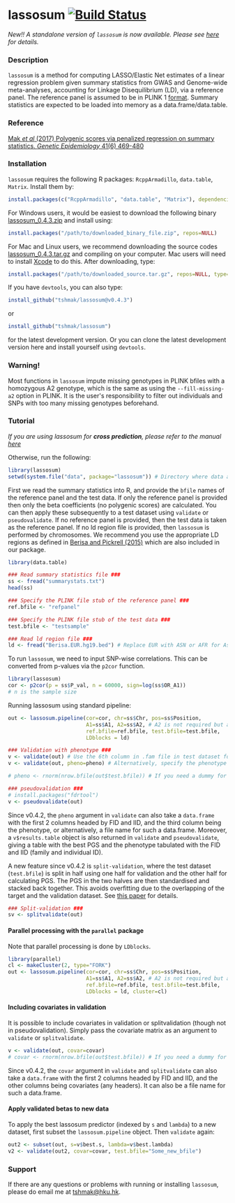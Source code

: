 lassosum [![Build Status](https://travis-ci.org/tshmak/lassosum.svg?branch=master)](https://travis-ci.org/tshmak/lassosum)
=======================
*New!! A standalone version of `lassosum` is now available. Please see [here](https://github.com/tshmak/lassosum/blob/master/lassosum_standalone.md#lassosum-standalone-version-for-linux) for details.*

### Description

`lassosum` is a method for computing LASSO/Elastic Net estimates of a linear regression problem given summary statistics from GWAS and Genome-wide meta-analyses, accounting for Linkage Disequilibrium (LD), via a reference panel.
The reference panel is assumed to be in PLINK 1 [format](https://www.cog-genomics.org/plink/1.9/input#bed).
Summary statistics are expected to be loaded into memory as a data.frame/data.table. 

### Reference
[Mak _et al_ (2017) Polygenic scores via penalized regression on summary statistics. _Genetic Epidemiology_ 41(6) 469-480](https://onlinelibrary.wiley.com/doi/abs/10.1002/gepi.22050)

### Installation

`lassosum` requires the following R packages: `RcppArmadillo`, `data.table`, `Matrix`. Install them by: 

```r
install.packages(c("RcppArmadillo", "data.table", "Matrix"), dependencies=TRUE)
```
For Windows users, it would be easiest to download the following binary [lassosum_0.4.3.zip](https://github.com/tshmak/lassosum/releases/download/v0.4.3/lassosum_0.4.3.zip) and install using: 
```r
install.packages("/path/to/downloaded_binary_file.zip", repos=NULL)
```

For Mac and Linux users, we recommend downloading the source codes [lassosum_0.4.3.tar.gz](https://github.com/tshmak/lassosum/releases/download/v0.4.3/lassosum_0.4.3.tar.gz) and compiling on your computer. Mac users will need to install [Xcode](https://developer.apple.com/xcode/) to do this. After downloading, type:
```r
install.packages("/path/to/downloaded_source.tar.gz", repos=NULL, type="source")
```

If you have `devtools`, you can also type: 
```r
install_github("tshmak/lassosum@v0.4.3")
```
or
```r
install_github("tshmak/lassosum")
```
for the latest development version. Or you can clone the latest development version here and install yourself using `devtools`. 

### Warning!

Most functions in `lassosum` impute missing genotypes in PLINK bfiles with a homozygous A2 genotype, which is the same as using the `--fill-missing-a2` option in PLINK. It is the user's responsibility to filter out individuals and SNPs with too many missing genotypes beforehand. 

### Tutorial

_If you are using lassosum for __cross prediction__, please refer to the manual [here](https://github.com/tshmak/crosspred)_

Otherwise, run the following: 
```r
library(lassosum)
setwd(system.file("data", package="lassosum")) # Directory where data and LD region files are stored
```

First we read the summary statistics into R, and provide the `bfile` names of the reference panel and the test data. If only the reference panel is provided then only the beta coefficients (no polygenic scores) are calculated. You can then apply these subsequently to a test dataset using `validate` or `pseudovalidate`. If no reference panel is provided, then the test data is taken as the reference panel. If no ld region file is provided, then `lassosum` is performed by chromosomes. We recommend you use the appropriate LD regions as defined in [Berisa and Pickrell (2015)](https://academic.oup.com/bioinformatics/article/32/2/283/1743626/Approximately-independent-linkage-disequilibrium) which are also included in our package. 

```r
library(data.table)

### Read summary statistics file ###
ss <- fread("summarystats.txt")
head(ss)

### Specify the PLINK file stub of the reference panel ###
ref.bfile <- "refpanel"

### Specify the PLINK file stub of the test data ###
test.bfile <- "testsample"

### Read ld region file ###
ld <- fread("Berisa.EUR.hg19.bed") # Replace EUR with ASN or AFR for Asian or African. Replace hg19 with hg38 for hg38 coordinates. 
```

To run `lassosum`, we need to input SNP-wise correlations. This can be converted from p-values via the `p2cor` function. 
```r
library(lassosum)
cor <- p2cor(p = ss$P_val, n = 60000, sign=log(ss$OR_A1))
# n is the sample size
```

Running lassosum using standard pipeline: 
```r
out <- lassosum.pipeline(cor=cor, chr=ss$Chr, pos=ss$Position, 
                         A1=ss$A1, A2=ss$A2, # A2 is not required but advised
                         ref.bfile=ref.bfile, test.bfile=test.bfile, 
                         LDblocks = ld)

### Validation with phenotype ### 
v <- validate(out) # Use the 6th column in .fam file in test dataset for test phenotype
v <- validate(out, pheno=pheno) # Alternatively, specify the phenotype in the argument

# pheno <- rnorm(nrow.bfile(out$test.bfile)) # If you need a dummy for testing

### pseudovalidation ###
# install.packages("fdrtool")
v <- pseudovalidate(out)
```
Since v0.4.2, the `pheno` argument in `validate` can also take a `data.frame` with the first 2 columns headed by FID and IID, and the third column being the phenotype, or alternatively, a file name for such a data.frame. Moreover, a `v$results.table` object is also returned in `validate` and `pseudovalidate`, giving a table with the best PGS and the phenotype tabulated with the FID and IID (family and individual ID). 

A new feature since v0.4.2 is `split-validation`, where the test dataset (`test.bfile`) is split in half using one half for validation and the other half for calculating PGS. The PGS in the two halves are then standardised and stacked back together. This avoids overfitting due to the overlapping of the target and the validation dataset. See [this paper](https://www.biorxiv.org/content/early/2018/07/30/252270) for details. 
```r
### Split-validation ###
sv <- splitvalidate(out)
```

#### Parallel processing with the `parallel` package
Note that parallel processing is done by `LDblocks`. 
```r
library(parallel)
cl <- makeCluster(2, type="FORK")
out <- lassosum.pipeline(cor=cor, chr=ss$Chr, pos=ss$Position, 
                         A1=ss$A1, A2=ss$A2, # A2 is not required but advised
                         ref.bfile=ref.bfile, test.bfile=test.bfile, 
                         LDblocks = ld, cluster=cl)
```
#### Including covariates in validation
It is possible to include covariates in validation or splitvalidation (though not in pseudovalidation). Simply pass the covariate matrix as an argument to `validate` or `splitvalidate`. 
```r 
v <- validate(out, covar=covar)
# covar <- rnorm(nrow.bfile(out$test.bfile)) # If you need a dummy for testing
```
Since v0.4.2, the `covar` argument in `validate` and `splitvalidate` can also take a `data.frame` with the first 2 columns headed by FID and IID, and the other columns being covariates (any headers). It can also be a file name for such a data.frame.

#### Apply validated betas to new data 
To apply the best lassosum predictor (indexed by `s` and `lambda`) to a new dataset, first subset the `lassosum.pipeline` object. Then `validate` again: 
```r 
out2 <- subset(out, s=v$best.s, lambda=v$best.lambda)
v2 <- validate(out2, covar=covar, test.bfile="Some_new_bfile")
```

### Support
If there are any questions or problems with running or installing `lassosum`, please do email me at <tshmak@hku.hk>. 

